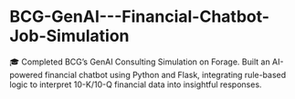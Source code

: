 # BCG-GenAI---Financial-Chatbot-Job-Simulation
🎓 Completed BCG’s GenAI Consulting Simulation on Forage. Built an AI-powered financial chatbot using Python and Flask, integrating rule-based logic to interpret 10-K/10-Q financial data into insightful responses.
